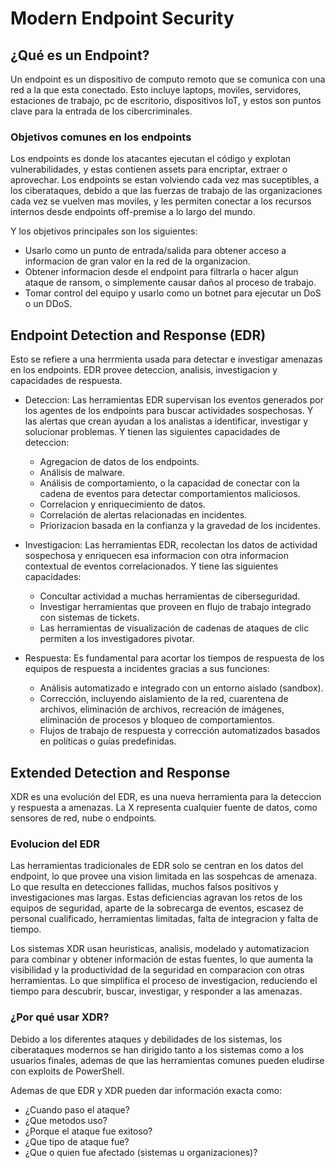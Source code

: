 # Modern Endpoint Security

## ¿Qué es un Endpoint?

Un endpoint es un dispositivo de computo remoto que se comunica con una red a la que esta conectado. Esto incluye laptops, moviles, servidores, estaciones de trabajo, pc de escritorio, dispositivos IoT, y estos son puntos clave para la entrada de los cibercriminales. 

### Objetivos comunes en los endpoints

Los endpoints es donde los atacantes ejecutan el código y explotan vulnerabilidades, y estas contienen assets para encriptar, extraer o aprovechar. Los endpoints se estan volviendo cada vez mas suceptibles, a los ciberataques, debido a que las fuerzas de trabajo de las organizaciones cada vez se vuelven mas moviles, y les permiten conectar a los recursos internos desde endpoints off-premise a lo largo del mundo. 

Y los objetivos principales son los siguientes:

* Usarlo como un punto de entrada/salida para obtener acceso a informacion de gran valor en la red de la organizacion.
* Obtener informacion desde el endpoint para filtrarla o hacer algun ataque de ransom, o simplemente causar daños al proceso de trabajo.
* Tomar control del equipo y usarlo como un botnet para ejecutar un DoS o un DDoS.

## Endpoint Detection and Response (EDR)

Esto se refiere a una herrmienta usada para detectar e investigar amenazas en los endpoints. EDR provee deteccion, analisis, investigacion y capacidades de respuesta. 

* Deteccion: Las herramientas EDR supervisan los eventos generados por los agentes de los endpoints para buscar actividades sospechosas. Y las alertas que crean ayudan a los analistas a identificar, investigar y solucionar problemas. Y tienen las siguientes capacidades de deteccion:
    * Agregacion de datos de los endpoints.
    * Análisis de malware.
    * Análisis de comportamiento, o la capacidad de conectar con la cadena de eventos para detectar comportamientos maliciosos.
    * Correlacion y enriquecimiento de datos.
    * Correlación de alertas relacionadas en incidentes.
    * Priorizacion basada en la confianza y la gravedad de los incidentes.

* Investigacion: Las herramientas EDR, recolectan los datos de actividad sospechosa y enriquecen esa informacion con otra informacion contextual de eventos correlacionados. Y tiene las siguientes capacidades:
    * Concultar actividad a muchas herramientas de ciberseguridad.
    * Investigar herramientas que proveen en flujo de trabajo integrado con sistemas de tickets.
    * Las herramientas de visualización de cadenas de ataques de clic permiten a los investigadores pivotar.

* Respuesta: Es fundamental para acortar los tiempos de respuesta de los equipos de respuesta a incidentes gracias a sus funciones:
    * Análisis automatizado e integrado con un entorno aislado (sandbox).
    * Corrección, incluyendo aislamiento de la red, cuarentena de archivos, eliminación de archivos, recreación de imágenes, eliminación de procesos y bloqueo de       comportamientos.
    * Flujos de trabajo de respuesta y corrección automatizados basados en políticas o guías predefinidas.

## Extended Detection and Response

XDR es una evolución del EDR, es una nueva herramienta para la deteccion y respuesta a amenazas. La X representa cualquier fuente de datos, como sensores de red, nube o endpoints. 

### Evolucion del EDR

Las herramientas tradicionales de EDR solo se centran en los datos del endpoint, lo que provee una vision limitada en las sospehcas de amenaza. Lo que resulta en detecciones fallidas, muchos falsos positivos y investigaciones mas largas. Estas deficiencias agravan los retos de los equipos de seguridad, aparte de la sobrecarga de eventos, escasez de personal cualificado, herramientas limitadas, falta de integracion y falta de tiempo. 

Los sistemas XDR usan heuristicas, analisis, modelado y automatizacion para combinar y obtener información de estas fuentes, lo que aumenta la visibilidad y la productividad de la seguridad en comparacion con otras herramientas. Lo que simplifica el proceso de investigacion, reduciendo el tiempo para descubrir, buscar, investigar, y responder a las amenazas.

### ¿Por qué usar XDR?

Debido a los diferentes ataques y debilidades de los sistemas, los ciberataques modernos se han dirigido tanto a los sistemas como a los usuarios finales, ademas de que las herramientas comunes pueden eludirse con exploits de PowerShell. 

Ademas de que EDR y XDR pueden dar información exacta como: 

* ¿Cuando paso el ataque?
* ¿Que metodos uso?
* ¿Porque el ataque fue exitoso?
* ¿Que tipo de ataque fue?
* ¿Que o quien fue afectado (sistemas u organizaciones)?








